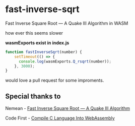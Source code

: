 # fast-inverse-sqrt
Fast Inverse Square Root — A Quake III Algorithm in WASM 

how ever this seems slower


**wasmExports exist in index.js**
```js 
function fastInverseSqrt(number) {
    setTimeout(() => {
      console.log(wasmExports.Q_rsqrt(number));
    }, 3000);
}

```
would love a pull request for some improments.

## Special thanks to 

Nemean - 
[Fast Inverse Square Root — A Quake III Algorithm](https://www.youtube.com/watch?v=p8u_k2LIZyo)


Code First - [Compile C Language Into WebAssembly](https://www.youtube.com/watch?v=_pHgILVlx3c)